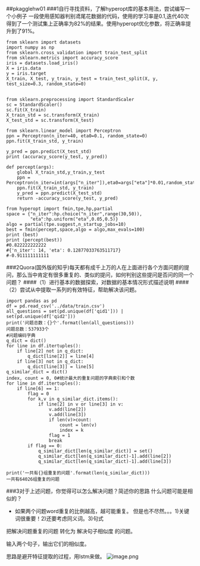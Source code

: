 ##pkagglehw01
###1自行寻找资料，了解hyperopt库的基本用法，尝试编写一个小例子
一段使用感知器判别鸢尾花数据的代码，使用的学习率是0.1,迭代40次得到了一个测试集上正确率为82%的结果。使用hyperopt优化参数，将正确率提升到了91%。

	from sklearn import datasets
	import numpy as np
	from sklearn.cross_validation import train_test_split
	from sklearn.metrics import accuracy_score
	iris = datasets.load_iris()
	X = iris.data
	y = iris.target
	X_train, X_test, y_train, y_test = train_test_split(X, y, test_size=0.3, random_state=0)
	
	
	from sklearn.preprocessing import StandardScaler
	sc = StandardScaler()
	sc.fit(X_train)
	X_train_std = sc.transform(X_train)
	X_test_std = sc.transform(X_test)
	
	from sklearn.linear_model import Perceptron
	ppn = Perceptron(n_iter=40, eta0=0.1, random_state=0)
	ppn.fit(X_train_std, y_train)
	
	y_pred = ppn.predict(X_test_std)
	print (accuracy_score(y_test, y_pred))
	
	def percept(args):
	    global X_train_std,y_train,y_test
	    ppn = Perceptron(n_iter=int(args["n_iter"]),eta0=args["eta"]*0.01,random_state=0)
	    ppn.fit(X_train_std, y_train)
	    y_pred = ppn.predict(X_test_std)
	    return -accuracy_score(y_test, y_pred)
	
	from hyperopt import fmin,tpe,hp,partial
	space = {"n_iter":hp.choice("n_iter",range(30,50)),
	         "eta":hp.uniform("eta",0.05,0.5)}
	algo = partial(tpe.suggest,n_startup_jobs=10)
	best = fmin(percept,space,algo = algo,max_evals=100)
	print (best)
	print (percept(best))
	#0.822222222222
	#{'n_iter': 14, 'eta': 0.12877033763511717}
	#-0.911111111111

###2Quora(国外版的知乎)每天都有成千上万的人在上面进行各个方面问题的提问，那么当中肯定有很多重复的、类似的提问，如何判别这些提问是否问的同一个问题？
####（1）进行基本的数据探索，对数据的基本情况形式描述说明
####（2）尝试从中提取一系列的有效特征，帮助解决该问题。

	import pandas as pd
	df = pd.read_csv('../data/train.csv')
	all_questions = set(pd.unique(df['qid1'])) | set(pd.unique(df['qid2']))
	print('问题总数：{}个'.format(len(all_questions)))
	问题总数：537933个
	#问题编码字典
	q_dict = dict()
	for line in df.itertuples():
	    if line[2] not in q_dict:
	        q_dict[line[2]] = line[4]
	    if line[3] not in q_dict:
	        q_dict[line[3]] = line[5]
	q_similar_dict = dict()
	index, count = 0, 0#统计最大的重复问题的字典索引和个数
	for line in df.itertuples():
	    if line[6] == 1:
	        flag = 0
	        for k,v in q_similar_dict.items():
	            if line[2] in v or line[3] in v:
	                v.add(line[2])
	                v.add(line[3])
	                if len(v)>count:
	                    count = len(v)
	                    index = k
	                flag = 1
	                break
	        if flag == 0:
	            q_similar_dict[len(q_similar_dict)] = set()
	            q_similar_dict[len(q_similar_dict)-1].add(line[2])
	            q_similar_dict[len(q_similar_dict)-1].add(line[3])
	                
	print('一共有{}组重复的问题'.format(len(q_similar_dict)))
	一共有64026组重复的问题

###3对于上述问题，你觉得可以怎么解决问题？简述你的思路
什么问题可能是相似的？
* 如果两个问题word重复的比例越高，越可能重复。
但是也不尽然。。。1)关键词很重要！2)还要考虑同义词。3)句式

把解决问题重复的问题 转化为 解决句子相似度 的问题。

输入两个句子，输出它们的相似度。

思路是避开特征提取的过程，用lstm来做。
![image.png](https://upload-images.jianshu.io/upload_images/2850424-0bda21c5f2fb7b61.png?imageMogr2/auto-orient/strip%7CimageView2/2/w/1240)